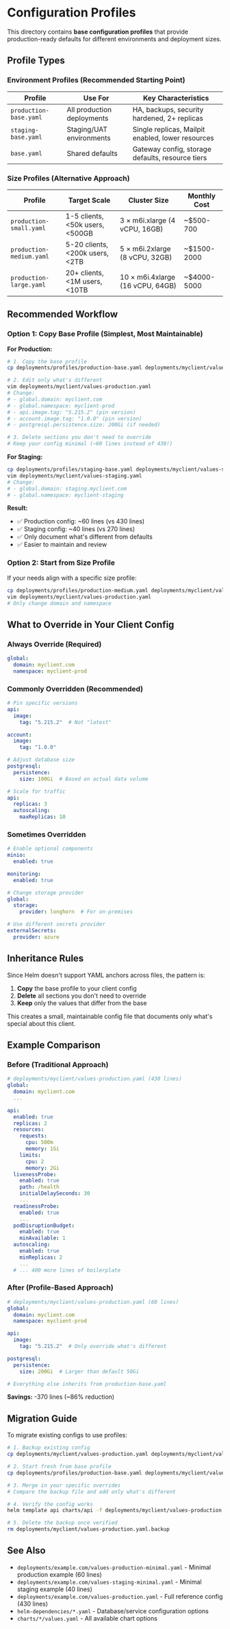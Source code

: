 # Configuration Profiles

This directory contains **base configuration profiles** that provide production-ready defaults for different environments and deployment sizes.

## Profile Types

### Environment Profiles (Recommended Starting Point)

| Profile | Use For | Key Characteristics |
|---------|---------|---------------------|
| `production-base.yaml` | All production deployments | HA, backups, security hardened, 2+ replicas |
| `staging-base.yaml` | Staging/UAT environments | Single replicas, Mailpit enabled, lower resources |
| `base.yaml` | Shared defaults | Gateway config, storage defaults, resource tiers |

### Size Profiles (Alternative Approach)

| Profile | Target Scale | Cluster Size | Monthly Cost |
|---------|--------------|--------------|--------------|
| `production-small.yaml` | 1-5 clients, <50k users, <500GB | 3 × m6i.xlarge (4 vCPU, 16GB) | ~$500-700 |
| `production-medium.yaml` | 5-20 clients, <200k users, <2TB | 5 × m6i.2xlarge (8 vCPU, 32GB) | ~$1500-2000 |
| `production-large.yaml` | 20+ clients, <1M users, <10TB | 10 × m6i.4xlarge (16 vCPU, 64GB) | ~$4000-5000 |

## Recommended Workflow

### Option 1: Copy Base Profile (Simplest, Most Maintainable)

**For Production:**
```bash
# 1. Copy the base profile
cp deployments/profiles/production-base.yaml deployments/myclient/values-production.yaml

# 2. Edit only what's different
vim deployments/myclient/values-production.yaml
# Change:
# - global.domain: myclient.com
# - global.namespace: myclient-prod
# - api.image.tag: "5.215.2" (pin version)
# - account.image.tag: "1.0.0" (pin version)
# - postgresql.persistence.size: 200Gi (if needed)

# 3. Delete sections you don't need to override
# Keep your config minimal (~60 lines instead of 430!)
```

**For Staging:**
```bash
cp deployments/profiles/staging-base.yaml deployments/myclient/values-staging.yaml
vim deployments/myclient/values-staging.yaml
# Change:
# - global.domain: staging.myclient.com
# - global.namespace: myclient-staging
```

**Result:**
- ✅ Production config: ~60 lines (vs 430 lines)
- ✅ Staging config: ~40 lines (vs 270 lines)
- ✅ Only document what's different from defaults
- ✅ Easier to maintain and review

### Option 2: Start from Size Profile

If your needs align with a specific size profile:

```bash
cp deployments/profiles/production-medium.yaml deployments/myclient/values-production.yaml
vim deployments/myclient/values-production.yaml
# Only change domain and namespace
```

## What to Override in Your Client Config

### Always Override (Required)
```yaml
global:
  domain: myclient.com
  namespace: myclient-prod
```

### Commonly Overridden (Recommended)
```yaml
# Pin specific versions
api:
  image:
    tag: "5.215.2"  # Not "latest"

account:
  image:
    tag: "1.0.0"

# Adjust database size
postgresql:
  persistence:
    size: 100Gi  # Based on actual data volume

# Scale for traffic
api:
  replicas: 3
  autoscaling:
    maxReplicas: 10
```

### Sometimes Overridden
```yaml
# Enable optional components
minio:
  enabled: true

monitoring:
  enabled: true

# Change storage provider
global:
  storage:
    provider: longhorn  # For on-premises

# Use different secrets provider
externalSecrets:
  provider: azure
```

## Inheritance Rules

Since Helm doesn't support YAML anchors across files, the pattern is:

1. **Copy** the base profile to your client config
2. **Delete** all sections you don't need to override
3. **Keep** only the values that differ from the base

This creates a small, maintainable config file that documents only what's special about this client.

## Example Comparison

### Before (Traditional Approach)
```yaml
# deployments/myclient/values-production.yaml (430 lines)
global:
  domain: myclient.com
  ...

api:
  enabled: true
  replicas: 2
  resources:
    requests:
      cpu: 500m
      memory: 1Gi
    limits:
      cpu: 2
      memory: 2Gi
  livenessProbe:
    enabled: true
    path: /health
    initialDelaySeconds: 30
    ...
  readinessProbe:
    enabled: true
    ...
  podDisruptionBudget:
    enabled: true
    minAvailable: 1
  autoscaling:
    enabled: true
    minReplicas: 2
    ...
  # ... 400 more lines of boilerplate
```

### After (Profile-Based Approach)
```yaml
# deployments/myclient/values-production.yaml (60 lines)
global:
  domain: myclient.com
  namespace: myclient-prod

api:
  image:
    tag: "5.215.2"  # Only override what's different

postgresql:
  persistence:
    size: 200Gi  # Larger than default 50Gi

# Everything else inherits from production-base.yaml
```

**Savings:** -370 lines (~86% reduction)

## Migration Guide

To migrate existing configs to use profiles:

```bash
# 1. Backup existing config
cp deployments/myclient/values-production.yaml deployments/myclient/values-production.yaml.backup

# 2. Start fresh from base profile
cp deployments/profiles/production-base.yaml deployments/myclient/values-production.yaml

# 3. Merge in your specific overrides
# Compare the backup file and add only what's different

# 4. Verify the config works
helm template api charts/api -f deployments/myclient/values-production.yaml

# 5. Delete the backup once verified
rm deployments/myclient/values-production.yaml.backup
```

## See Also

- `deployments/example.com/values-production-minimal.yaml` - Minimal production example (60 lines)
- `deployments/example.com/values-staging-minimal.yaml` - Minimal staging example (40 lines)
- `deployments/example.com/values-production.yaml` - Full reference config (430 lines)
- `helm-dependencies/*.yaml` - Database/service configuration options
- `charts/*/values.yaml` - All available chart options
